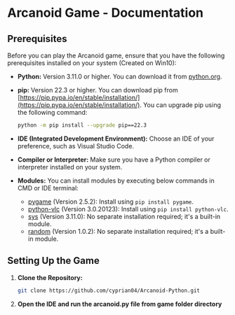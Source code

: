 # Arcanoid Game - Documentation

## Prerequisites

Before you can play the Arcanoid game, ensure that you have the following prerequisites installed on your system (Created on Win10):

- **Python:** Version 3.11.0 or higher. You can download it from [python.org](https://www.python.org/downloads/).
- **pip:** Version 22.3 or higher. You can download pip from [https://pip.pypa.io/en/stable/installation/](https://pip.pypa.io/en/stable/installation/).
 You can upgrade pip using the following command:
   ```bash
   python -m pip install --upgrade pip==22.3

- **IDE (Integrated Development Environment):** Choose an IDE of your preference, such as Visual Studio Code.

- **Compiler or Interpreter:** Make sure you have a Python compiler or interpreter installed on your system.

- **Modules:** You can install modules by executing below commands in CMD or IDE terminal:
  - [pygame](https://pypi.org/project/pygame/) (Version 2.5.2): Install using `pip install pygame`.
  - [python-vlc](https://pypi.org/project/python-vlc/) (Version 3.0.20123): Install using `pip install python-vlc`.
  - [sys](https://docs.python.org/3/library/sys.html) (Version 3.11.0): No separate installation required; it's a built-in module.
  - [random](https://docs.python.org/3/library/random.html) (Version 1.0.2): No separate installation required; it's a built-in module.

## Setting Up the Game

1. **Clone the Repository:**
   ```bash
   git clone https://github.com/cyprian04/Arcanoid-Python.git
2. **Open the IDE and run the arcanoid.py file from game folder directory**
